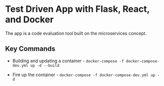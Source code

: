# Test Driven App with Flask, React, and Docker

The app is a code evaluation tool built on the microservices concept.

## Key Commands

- Building and updating a container - `docker-compose -f docker-compose-dev.yml up -d --build`

- Fire up the container - `docker-compose -f docker-compose-dev.yml up -d`
